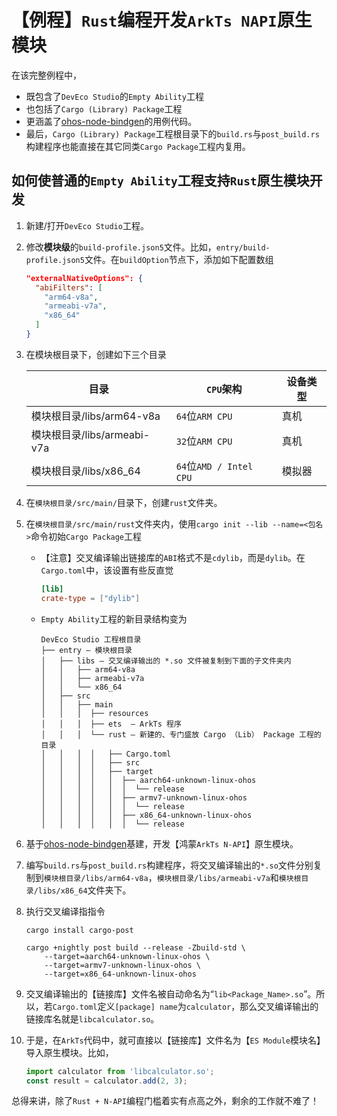 # 【例程】`Rust`编程开发`ArkTs NAPI`原生模块

在该完整例程中，

* 既包含了`DevEco Studio`的`Empty Ability`工程
* 也包括了`Cargo (Library) Package`工程
* 更涵盖了[ohos-node-bindgen](https://github.com/stuartZhang/node-bindgen)的用例代码。
* 最后，`Cargo (Library) Package`工程根目录下的`build.rs`与`post_build.rs`构建程序也能直接在其它同类`Cargo Package`工程内复用。

## 如何使普通的`Empty Ability`工程支持`Rust`原生模块开发

1. 新建/打开`DevEco Studio`工程。
2. 修改**模块级**的`build-profile.json5`文件。比如，`entry/build-profile.json5`文件。在`buildOption`节点下，添加如下配置数组

    ```json
    "externalNativeOptions": {
      "abiFilters": [
        "arm64-v8a",
        "armeabi-v7a",
        "x86_64"
      ]
    }
    ```

3. 在模块根目录下，创建如下三个目录

    |目录|`CPU`架构|设备类型|
    |----|---------|------|
    |模块根目录/libs/arm64-v8a|`64`位`ARM CPU`|真机|
    |模块根目录/libs/armeabi-v7a|`32`位`ARM CPU`|真机|
    |模块根目录/libs/x86_64|`64`位`AMD / Intel CPU`|模拟器|

4. 在`模块根目录/src/main/`目录下，创建`rust`文件夹。
5. 在`模块根目录/src/main/rust`文件夹内，使用`cargo init --lib --name=<包名>`命令初始`Cargo Package`工程
   * 【注意】交叉编译输出链接库的`ABI`格式不是`cdylib`，而是`dylib`。在`Cargo.toml`中，该设置有些反直觉

        ```toml
        [lib]
        crate-type = ["dylib"]
        ```

   * `Empty Ability`工程的新目录结构变为

        ```shell
        DevEco Studio 工程根目录
        ├── entry — 模块根目录
        │   ├── libs — 交叉编译输出的 *.so 文件被复制到下面的子文件夹内
        │   │   ├── arm64-v8a
        │   │   ├── armeabi-v7a
        │   │   └── x86_64
        │   ├── src
        │   │   ├── main
        │   │   │  ├── resources
        │   │   │  ├── ets  — ArkTs 程序
        │   │   │  └── rust — 新建的、专门盛放 Cargo （Lib） Package 工程的目录
        │   │   │  │   ├── Cargo.toml
        │   │   │  │   ├── src
        │   │   │  │   ├── target
        │   │   │  │   │  ├── aarch64-unknown-linux-ohos
        │   │   │  │   │  │  └── release
        │   │   │  │   │  ├── armv7-unknown-linux-ohos
        │   │   │  │   │  │  └── release
        │   │   │  │   │  ├── x86_64-unknown-linux-ohos
        │   │   │  │   │  │  └── release
        ```

6. 基于[ohos-node-bindgen](https://github.com/stuartZhang/node-bindgen)基建，开发【鸿蒙`ArkTs N-API`】原生模块。
7. 编写`build.rs`与`post_build.rs`构建程序，将交叉编译输出的`*.so`文件分别复制到`模块根目录/libs/arm64-v8a`，`模块根目录/libs/armeabi-v7a`和`模块根目录/libs/x86_64`文件夹下。
8. 执行交叉编译指指令

    ```shell
    cargo install cargo-post

    cargo +nightly post build --release -Zbuild-std \
        --target=aarch64-unknown-linux-ohos \
        --target=armv7-unknown-linux-ohos \
        --target=x86_64-unknown-linux-ohos
    ```

9. 交叉编译输出的【链接库】文件名被自动命名为“`lib<Package_Name>.so`”。所以，若`Cargo.toml`定义`[package] name`为`calculator`，那么交叉编译输出的链接库名就是`libcalculator.so`。
10. 于是，在`ArkTs`代码中，就可直接以【链接库】文件名为【`ES Module`模块名】导入原生模块。比如，

    ```typescript
    import calculator from 'libcalculator.so';
    const result = calculator.add(2, 3);
    ```

总得来讲，除了`Rust + N-API`编程门槛着实有点高之外，剩余的工作就不难了！
